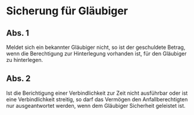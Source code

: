# Sicherung für Gläubiger



## Abs. 1

 Meldet sich ein bekannter Gläubiger nicht, so ist der geschuldete Betrag, wenn die Berechtigung zur Hinterlegung vorhanden ist, für den Gläubiger zu hinterlegen.

## Abs. 2

 Ist die Berichtigung einer Verbindlichkeit zur Zeit nicht ausführbar oder ist eine Verbindlichkeit streitig, so darf das Vermögen den Anfallberechtigten nur ausgeantwortet werden, wenn dem Gläubiger Sicherheit geleistet ist. 

